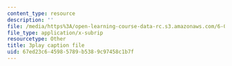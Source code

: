 ```yaml
---
content_type: resource
description: ''
file: /media/https%3A/open-learning-course-data-rc.s3.amazonaws.com/6-042j-mathematics-for-computer-science-fall-2010/67ed23c645985789b5389c97458c1b7f_5RSMLgy06Ew.vtt
file_type: application/x-subrip
resourcetype: Other
title: 3play caption file
uid: 67ed23c6-4598-5789-b538-9c97458c1b7f
---
```

